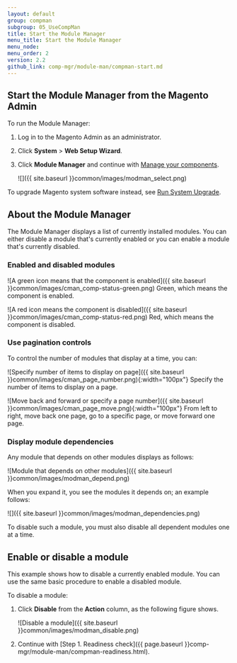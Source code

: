 ```yaml
---
layout: default 
group: compman
subgroup: 05_UseCompMan
title: Start the Module Manager
menu_title: Start the Module Manager
menu_node: 
menu_order: 2
version: 2.2
github_link: comp-mgr/module-man/compman-start.md
---
```


<h2 id="compman-access">Start the Module Manager from the Magento Admin</h2>
To run the Module Manager:

1.	Log in to the Magento Admin as an administrator.
2.	Click **System** > **Web Setup Wizard**.
3.	Click **Module Manager** and continue with <a href="{{page.baseurl}}comp-mgr/module-man/compman-main-pg.html">Manage your components</a>.

	![]({{ site.baseurl }}common/images/modman_select.png)

To upgrade Magento system software instead, see <a href="{{page.baseurl}}comp-mgr/upgrader/upgrade-start.html">Run System Upgrade</a>.

## About the Module Manager
The Module Manager displays a list of currently installed modules. You can either disable a module that's currently enabled or you can enable a module that's currently disabled.

### Enabled and disabled modules
![A green icon means that the component is enabled]({{ site.baseurl }}common/images/cman_comp-status-green.png) Green, which means the component is enabled.

![A red icon means the component is disabled]({{ site.baseurl }}common/images/cman_comp-status-red.png) Red, which means the component is disabled.

### Use pagination controls
To control the number of modules that display at a time, you can:

![Specify number of items to display on page]({{ site.baseurl }}common/images/cman_page_number.png){:width="100px"} Specify the number of items to display on a page.

![Move back and forward or specify a page number]({{ site.baseurl }}common/images/cman_page_move.png){:width="100px"} From left to right, move back one page, go to a specific page, or move forward one page.

### Display module dependencies
Any module that depends on other modules displays as follows:

![Module that depends on other modules]({{ site.baseurl }}common/images/modman_depend.png)

When you expand it, you see the modules it depends on; an example follows:

![]({{ site.baseurl }}common/images/modman_dependencies.png)

To disable such a module, you must also disable all dependent modules one at a time.

## Enable or disable a module
This example shows how to disable a currently enabled module. You can use the same basic procedure to enable a disabled module.

To disable a module:

1.	Click **Disable** from the **Action** column, as the following figure shows.

	![Disable a module]({{ site.baseurl }}common/images/modman_disable.png)
2.	Continue with [Step 1. Readiness check]({{ page.baseurl }}comp-mgr/module-man/compman-readiness.html).


